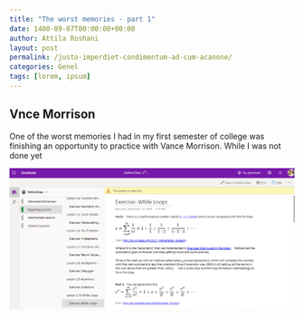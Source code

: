 ```yaml
---
title: "The worst memories - part 1"
date: 1400-09-07T00:00:00+00:00
author: Attila Roshani
layout: post
permalink: /justo-imperdiet-condimentum-ad-cum-acanone/
categories: Genel
tags: [lorem, ipsum]
---
```

## Vnce Morrison 
One of the worst memories I had in my first semester of college was finishing an opportunity to practice with Vance Morrison. While I was not done yet

![vance](/assets/images/vancemorrison.jpg "vance")



